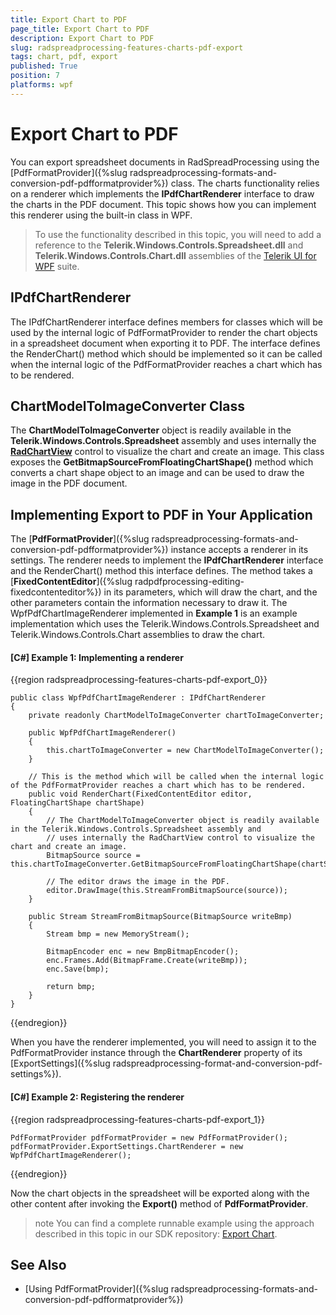 ```yaml
---
title: Export Chart to PDF
page_title: Export Chart to PDF
description: Export Chart to PDF
slug: radspreadprocessing-features-charts-pdf-export
tags: chart, pdf, export
published: True
position: 7
platforms: wpf
---
```


# Export Chart to PDF

You can export spreadsheet documents in RadSpreadProcessing using the [PdfFormatProvider]({%slug radspreadprocessing-formats-and-conversion-pdf-pdfformatprovider%}) class. The charts functionality relies on a renderer which implements the **IPdfChartRenderer** interface to draw the charts in the PDF document. This topic shows how you can implement this renderer using the built-in class in WPF.

>To use the functionality described in this topic, you will need to add a reference to the **Telerik.Windows.Controls.Spreadsheet.dll** and **Telerik.Windows.Controls.Chart.dll** assemblies of the [Telerik UI for WPF](https://www.telerik.com/products/wpf/overview.aspx) suite.

## IPdfChartRenderer

The IPdfChartRenderer interface defines members for classes which will be used by the internal logic of PdfFormatProvider to render the chart objects in a spreadsheet document when exporting it to PDF. The interface defines the RenderChart() method which should be implemented so it can be called when the internal logic of the PdfFormatProvider reaches a chart which has to be rendered.

## ChartModelToImageConverter Class

The **ChartModelToImageConverter** object is readily available in the **Telerik.Windows.Controls.Spreadsheet** assembly and uses internally the [**RadChartView**](https://docs.telerik.com/devtools/wpf/controls/radchartview/overview) control to visualize the chart and create an image. This class exposes the **GetBitmapSourceFromFloatingChartShape()** method which converts a chart shape object to an image and can be used to draw the image in the PDF document.

## Implementing Export to PDF in Your Application

The [**PdfFormatProvider**]({%slug radspreadprocessing-formats-and-conversion-pdf-pdfformatprovider%}) instance accepts a renderer in its settings. The renderer needs to implement the **IPdfChartRenderer** interface and the RenderChart() method this interface defines. The method takes a [**FixedContentEditor**]({%slug radpdfprocessing-editing-fixedcontenteditor%}) in its parameters, which will draw the chart, and the other parameters contain the information necessary to draw it. The WpfPdfChartImageRenderer implemented in **Example 1** is an example implementation which uses the Telerik.Windows.Controls.Spreadsheet and Telerik.Windows.Controls.Chart assemblies to draw the chart.

#### [C#] Example 1: Implementing a renderer

{{region radspreadprocessing-features-charts-pdf-export_0}}
	
 	public class WpfPdfChartImageRenderer : IPdfChartRenderer
    {
        private readonly ChartModelToImageConverter chartToImageConverter;

        public WpfPdfChartImageRenderer()
        {
            this.chartToImageConverter = new ChartModelToImageConverter();
        }

        // This is the method which will be called when the internal logic of the PdfFormatProvider reaches a chart which has to be rendered.
        public void RenderChart(FixedContentEditor editor, FloatingChartShape chartShape)
        {
            // The ChartModelToImageConverter object is readily available in the Telerik.Windows.Controls.Spreadsheet assembly and
            // uses internally the RadChartView control to visualize the chart and create an image.
            BitmapSource source = this.chartToImageConverter.GetBitmapSourceFromFloatingChartShape(chartShape);

            // The editor draws the image in the PDF.
            editor.DrawImage(this.StreamFromBitmapSource(source));
        }

        public Stream StreamFromBitmapSource(BitmapSource writeBmp)
        {
            Stream bmp = new MemoryStream();

            BitmapEncoder enc = new BmpBitmapEncoder();
            enc.Frames.Add(BitmapFrame.Create(writeBmp));
            enc.Save(bmp);

            return bmp;
        }
    }
{{endregion}}

When you have the renderer implemented, you will need to assign it to the PdfFormatProvider instance through the **ChartRenderer** property of its [ExportSettings]({%slug radspreadprocessing-format-and-conversion-pdf-settings%}). 

#### [C#] Example 2: Registering the renderer

{{region radspreadprocessing-features-charts-pdf-export_1}}
	
	PdfFormatProvider pdfFormatProvider = new PdfFormatProvider();
	pdfFormatProvider.ExportSettings.ChartRenderer = new WpfPdfChartImageRenderer();
{{endregion}}

Now the chart objects in the spreadsheet will be exported along with the other content after invoking the **Export()** method of **PdfFormatProvider**.

>note You can find a complete runnable example using the approach described in this topic in our SDK repository: [Export Chart](https://github.com/telerik/document-processing-sdk/tree/master/SpreadProcessing/ExportChart).

## See Also 

* [Using PdfFormatProvider]({%slug radspreadprocessing-formats-and-conversion-pdf-pdfformatprovider%})